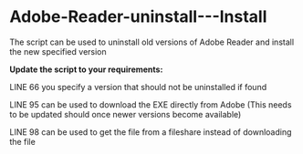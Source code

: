 # Adobe-Reader-uninstall---Install
The script can be used to uninstall old versions of Adobe Reader and install the new specified version

**Update the script to your requirements:**

LINE 66 you specify a version that should not be uninstalled if found

LINE 95 can be used to download the EXE directly from Adobe (This needs to be updated should once newer versions become available)

LINE 98 can be used to get the file from a fileshare instead of downloading the file
